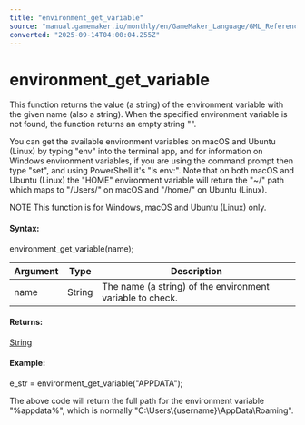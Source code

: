 ```yaml
---
title: "environment_get_variable"
source: "manual.gamemaker.io/monthly/en/GameMaker_Language/GML_Reference/OS_And_Compiler/environment_get_variable.htm"
converted: "2025-09-14T04:00:04.255Z"
---
```


# environment\_get\_variable

This function returns the value (a string) of the environment variable with the given name (also a string). When the specified environment variable is not found, the function returns an empty string "".

You can get the available environment variables on macOS and Ubuntu (Linux) by typing "env" into the terminal app, and for information on Windows environment variables, if you are using the command prompt then type "set", and using PowerShell it's "ls env:". Note that on both macOS and Ubuntu (Linux) the "HOME" environment variable will return the "~/" path which maps to "/Users/<username>" on macOS and "/home/<username>" on Ubuntu (Linux).

NOTE This function is for Windows, macOS and Ubuntu (Linux) only.

#### Syntax:

environment\_get\_variable(name);

| Argument | Type | Description |
| --- | --- | --- |
| name | String | The name (a string) of the environment variable to check. |

#### Returns:

[String](../../../../../../GameMaker_Language/GML_Overview/Data_Types.md)

#### Example:

e\_str = environment\_get\_variable("APPDATA");

The above code will return the full path for the environment variable "%appdata%", which is normally "C:\\Users\\{username}\\AppData\\Roaming".